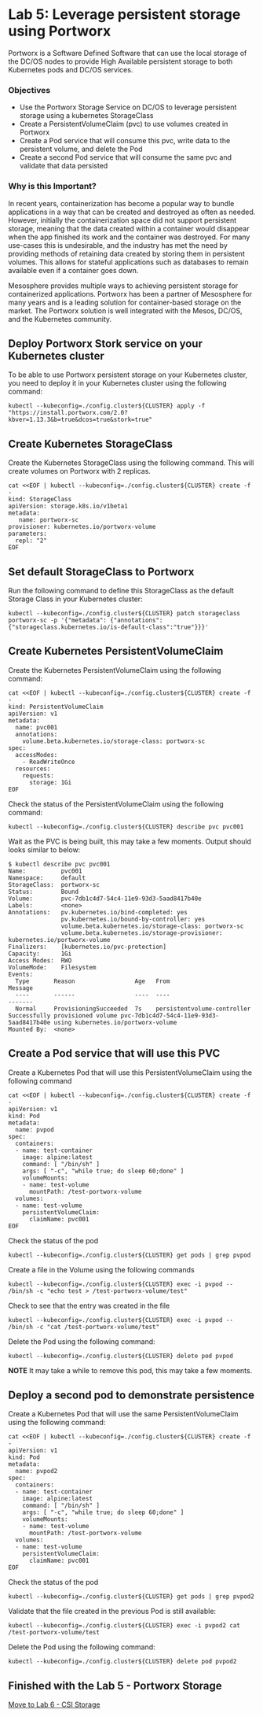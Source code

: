 # Lab 5: Leverage persistent storage using Portworx
Portworx is a Software Defined Software that can use the local storage of the DC/OS nodes to provide High Available persistent storage to both Kubernetes pods and DC/OS services.

### Objectives
- Use the Portworx Storage Service on DC/OS to leverage persistent storage using a kubernetes StorageClass
- Create a PersistentVolumeClaim (pvc) to use volumes created in Portworx
- Create a Pod service that will consume this pvc, write data to the persistent volume, and delete the Pod
- Create a second Pod service that will consume the same pvc and validate that data persisted

### Why is this Important?
In recent years, containerization has become a popular way to bundle applications in a way that can be created and destroyed as often as needed. However, initially the containerization space did not support persistent storage, meaning that the data created within a container would disappear when the app finished its work and the container was destroyed. For many use-cases this is undesirable, and the industry has met the need by providing methods of retaining data created by storing them in persistent volumes. This allows for stateful applications such as databases to remain available even if a container goes down.

Mesosphere provides multiple ways to achieving persistent storage for containerized applications. Portworx has been a partner of Mesosphere for many years and is a leading solution for container-based storage on the market. The Portworx solution is well integrated with the Mesos, DC/OS, and the Kubernetes community.


## Deploy Portworx Stork service on your Kubernetes cluster

To be able to use Portworx persistent storage on your Kubernetes cluster, you need to deploy it in your Kubernetes cluster using the following command:
```
kubectl --kubeconfig=./config.cluster${CLUSTER} apply -f "https://install.portworx.com/2.0?kbver=1.13.3&b=true&dcos=true&stork=true"
```

## Create Kubernetes StorageClass
Create the Kubernetes StorageClass using the following command. This will create volumes on Portworx with 2 replicas.
```
cat <<EOF | kubectl --kubeconfig=./config.cluster${CLUSTER} create -f -
kind: StorageClass
apiVersion: storage.k8s.io/v1beta1
metadata:
   name: portworx-sc
provisioner: kubernetes.io/portworx-volume
parameters:
  repl: "2"
EOF
```

## Set default StorageClass to Portworx
Run the following command to define this StorageClass as the default Storage Class in your Kubernetes cluster:
```
kubectl --kubeconfig=./config.cluster${CLUSTER} patch storageclass portworx-sc -p '{"metadata": {"annotations":{"storageclass.kubernetes.io/is-default-class":"true"}}}'
```

## Create Kubernetes PersistentVolumeClaim
Create the Kubernetes PersistentVolumeClaim using the following command:
```
cat <<EOF | kubectl --kubeconfig=./config.cluster${CLUSTER} create -f -
kind: PersistentVolumeClaim
apiVersion: v1
metadata:
  name: pvc001
  annotations:
    volume.beta.kubernetes.io/storage-class: portworx-sc
spec:
  accessModes:
    - ReadWriteOnce
  resources:
    requests:
      storage: 1Gi
EOF
```

Check the status of the PersistentVolumeClaim using the following command:
```
kubectl --kubeconfig=./config.cluster${CLUSTER} describe pvc pvc001
```

Wait as the PVC is being built, this may take a few moments. Output should looks similar to below:
```
$ kubectl describe pvc pvc001
Name:          pvc001
Namespace:     default
StorageClass:  portworx-sc
Status:        Bound
Volume:        pvc-7db1c4d7-54c4-11e9-93d3-5aad8417b40e
Labels:        <none>
Annotations:   pv.kubernetes.io/bind-completed: yes
               pv.kubernetes.io/bound-by-controller: yes
               volume.beta.kubernetes.io/storage-class: portworx-sc
               volume.beta.kubernetes.io/storage-provisioner: kubernetes.io/portworx-volume
Finalizers:    [kubernetes.io/pvc-protection]
Capacity:      1Gi
Access Modes:  RWO
VolumeMode:    Filesystem
Events:
  Type       Reason                 Age   From                         Message
  ----       ------                 ----  ----                         -------
  Normal     ProvisioningSucceeded  7s    persistentvolume-controller  Successfully provisioned volume pvc-7db1c4d7-54c4-11e9-93d3-5aad8417b40e using kubernetes.io/portworx-volume
Mounted By:  <none>
```

## Create a Pod service that will use this PVC
Create a Kubernetes Pod that will use this PersistentVolumeClaim using the following command
```
cat <<EOF | kubectl --kubeconfig=./config.cluster${CLUSTER} create -f -
apiVersion: v1
kind: Pod
metadata:
  name: pvpod
spec:
  containers:
  - name: test-container
    image: alpine:latest
    command: [ "/bin/sh" ]
    args: [ "-c", "while true; do sleep 60;done" ]
    volumeMounts:
    - name: test-volume
      mountPath: /test-portworx-volume
  volumes:
  - name: test-volume
    persistentVolumeClaim:
      claimName: pvc001
EOF
```

Check the status of the pod
```
kubectl --kubeconfig=./config.cluster${CLUSTER} get pods | grep pvpod
```

Create a file in the Volume using the following commands
```
kubectl --kubeconfig=./config.cluster${CLUSTER} exec -i pvpod -- /bin/sh -c "echo test > /test-portworx-volume/test"
```

Check to see that the entry was created in the file
```
kubectl --kubeconfig=./config.cluster${CLUSTER} exec -i pvpod -- /bin/sh -c "cat /test-portworx-volume/test"
```

Delete the Pod using the following command:
```
kubectl --kubeconfig=./config.cluster${CLUSTER} delete pod pvpod
```

**NOTE** It may take a while to remove this pod, this may take a few moments.

## Deploy a second pod to demonstrate persistence
Create a Kubernetes Pod that will use the same PersistentVolumeClaim using the following command:

```
cat <<EOF | kubectl --kubeconfig=./config.cluster${CLUSTER} create -f -
apiVersion: v1
kind: Pod
metadata:
  name: pvpod2
spec:
  containers:
  - name: test-container
    image: alpine:latest
    command: [ "/bin/sh" ]
    args: [ "-c", "while true; do sleep 60;done" ]
    volumeMounts:
    - name: test-volume
      mountPath: /test-portworx-volume
  volumes:
  - name: test-volume
    persistentVolumeClaim:
      claimName: pvc001
EOF
```

Check the status of the pod
```
kubectl --kubeconfig=./config.cluster${CLUSTER} get pods | grep pvpod2
```

Validate that the file created in the previous Pod is still available:
```
kubectl --kubeconfig=./config.cluster${CLUSTER} exec -i pvpod2 cat /test-portworx-volume/test
```

Delete the Pod using the following command:
```
kubectl --kubeconfig=./config.cluster${CLUSTER} delete pod pvpod2
```

## Finished with the Lab 5 - Portworx Storage

[Move to Lab 6 - CSI Storage](https://github.com/ably77/dcos-kubernetes-training/blob/master/labs/linux-macOS/lab6_csi_storage.md)
